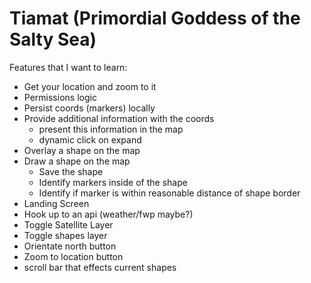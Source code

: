 # Tiamat (Primordial Goddess of the Salty Sea)

Features that I want to learn:
  - Get your location and zoom to it
  - Permissions logic
  - Persist coords (markers) locally
  - Provide additional information with the coords
    - present this information in the map
    - dynamic click on expand
  - Overlay a shape on the map
  - Draw a shape on the map
    - Save the shape
    - Identify markers inside of the shape
    - Identify if marker is within reasonable distance of shape border
  - Landing Screen
  - Hook up to an api (weather/fwp maybe?)
  - Toggle Satellite Layer
  - Toggle shapes layer
  - Orientate north button
  - Zoom to location button
  - scroll bar that effects current shapes
  
